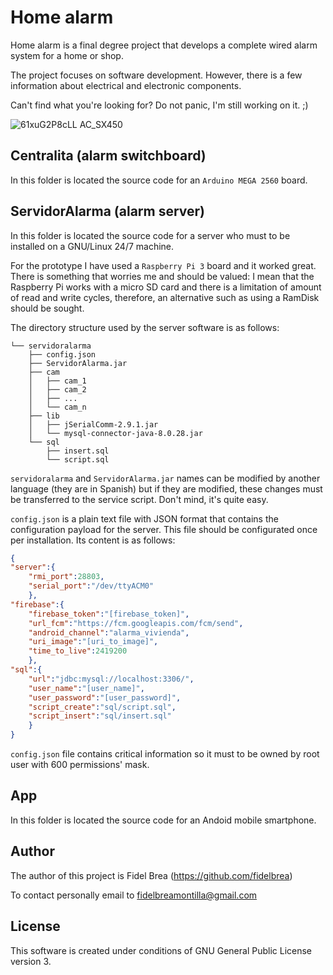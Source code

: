 # Home alarm

Home alarm is a final degree project that develops a complete wired alarm system for a home or shop.

The project focuses on software development. However, there is a few information about electrical and electronic components.

Can't find what you're looking for? Do not panic, I'm still working on it.  ;)

![61xuG2P8cLL _AC_SX450_](https://user-images.githubusercontent.com/55228730/164787151-0edceca5-9fa5-4367-a6a1-032ab7e3010f.jpg)

## Centralita (alarm switchboard)

In this folder is located the source code for an `Arduino MEGA 2560` board.

## ServidorAlarma (alarm server)

In this folder is located the source code for a server who must to be installed on a GNU/Linux 24/7 machine.

For the prototype I have used a `Raspberry Pi 3` board and it worked great. There is something that worries me and should be valued: I mean that the Raspberry Pi works with a micro SD card and there is a limitation of amount of read and write cycles, therefore, an alternative such as using a RamDisk should be sought.

The directory structure used by the server software is as follows:

```
└── servidoralarma
    ├── config.json
    ├── ServidorAlarma.jar
    ├── cam
    │   ├── cam_1
    │   ├── cam_2
    │   ├── ...
    │   └── cam_n
    ├── lib
    │   ├── jSerialComm-2.9.1.jar
    │   └── mysql-connector-java-8.0.28.jar
    └── sql
        ├── insert.sql
        └── script.sql
```

`servidoralarma` and `ServidorAlarma.jar` names can be modified by another language (they are in Spanish) but if they are modified, these changes must be transferred to the service script. Don't mind, it's quite easy.

`config.json` is a plain text file with JSON format that contains the configuration payload for the server. This file should be configurated once per installation. Its content is as follows:

```json
{
"server":{
	"rmi_port":28803,
	"serial_port":"/dev/ttyACM0"
	},
"firebase":{
	"firebase_token":"[firebase_token]",
	"url_fcm":"https://fcm.googleapis.com/fcm/send",
	"android_channel":"alarma_vivienda",
	"uri_image":"[uri_to_image]",
	"time_to_live":2419200
	},
"sql":{
	"url":"jdbc:mysql://localhost:3306/",
	"user_name":"[user_name]",
	"user_password":"[user_password]",
	"script_create":"sql/script.sql",
	"script_insert":"sql/insert.sql"
	}
}
```
`config.json` file contains critical information so it must to be owned by root user with 600 permissions' mask.

## App

In this folder is located the source code for an Andoid mobile smartphone.

## Author

The author of this project is Fidel Brea (https://github.com/fidelbrea)

To contact personally email to fidelbreamontilla@gmail.com

## License

This software is created under conditions of GNU General Public License version 3.
